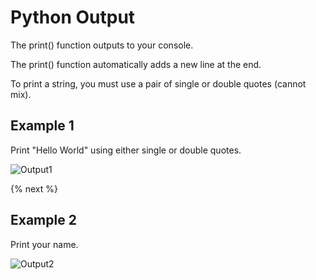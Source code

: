 # Python Output

The print() function outputs to your console.

The print() function automatically adds a new line at the end.

To print a string, you must use a pair of single or double quotes (cannot mix).

## Example 1

Print "Hello World" using either single or double quotes.

![Output1](https://raw.githubusercontent.com/profpy/id1400/master/lecture3/output1.gif)

{% next %}

## Example 2

Print your name.

![Output2](https://raw.githubusercontent.com/profpy/id1400/master/lecture3/output2.gif)
